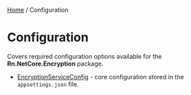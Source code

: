 [Home](/README.md) / Configuration

# Configuration
Covers required configuration options available for the **Rn.NetCore.Encryption** package.

- [EncryptionServiceConfig](/docs/configuration/EncryptionServiceConfig.md) - core configuration stored in the `appsettings.json` file.
